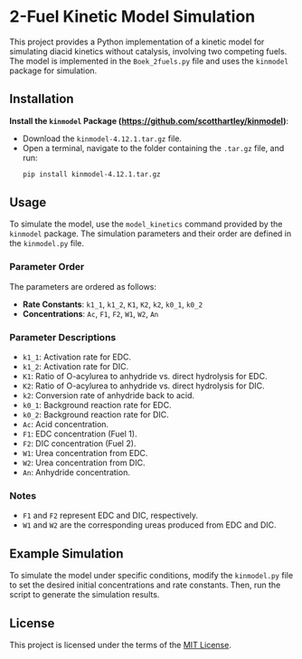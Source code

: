# 2-Fuel Kinetic Model Simulation

This project provides a Python implementation of a kinetic model for simulating diacid kinetics without catalysis, involving two competing fuels. The model is implemented in the `Boek_2fuels.py` file and uses the `kinmodel` package for simulation.

## Installation

 **Install the `kinmodel` Package (https://github.com/scotthartley/kinmodel)**:
- Download the `kinmodel-4.12.1.tar.gz` file.
- Open a terminal, navigate to the folder containing the `.tar.gz` file, and run:
  ```bash
  pip install kinmodel-4.12.1.tar.gz
  ```

## Usage

To simulate the model, use the `model_kinetics` command provided by the `kinmodel` package. The simulation parameters and their order are defined in the `kinmodel.py` file.

### Parameter Order

The parameters are ordered as follows:
- **Rate Constants**: `k1_1`, `k1_2`, `K1`, `K2`, `k2`, `k0_1`, `k0_2`
- **Concentrations**: `Ac`, `F1`, `F2`, `W1`, `W2`, `An`

### Parameter Descriptions

- `k1_1`: Activation rate for EDC.
- `k1_2`: Activation rate for DIC.
- `K1`: Ratio of O-acylurea to anhydride vs. direct hydrolysis for EDC.
- `K2`: Ratio of O-acylurea to anhydride vs. direct hydrolysis for DIC.
- `k2`: Conversion rate of anhydride back to acid.
- `k0_1`: Background reaction rate for EDC.
- `k0_2`: Background reaction rate for DIC.
- `Ac`: Acid concentration.
- `F1`: EDC concentration (Fuel 1).
- `F2`: DIC concentration (Fuel 2).
- `W1`: Urea concentration from EDC.
- `W2`: Urea concentration from DIC.
- `An`: Anhydride concentration.

### Notes

- `F1` and `F2` represent EDC and DIC, respectively.
- `W1` and `W2` are the corresponding ureas produced from EDC and DIC.

## Example Simulation

To simulate the model under specific conditions, modify the `kinmodel.py` file to set the desired initial concentrations and rate constants. Then, run the script to generate the simulation results.

## License

This project is licensed under the terms of the [MIT License](LICENSE).
